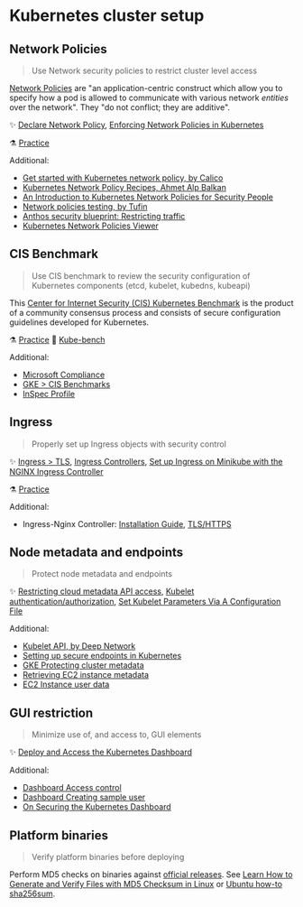 # Kubernetes cluster setup

## Network Policies

> Use Network security policies to restrict cluster level access  

[Network Policies](https://kubernetes.io/docs/concepts/services-networking/network-policies) are "an application-centric construct which allow you to specify how a pod is allowed to communicate with various network _entities_ over the network". They "do not conflict; they are additive".

✨ [Declare Network Policy](https://kubernetes.io/docs/tasks/administer-cluster/declare-network-policy/), [Enforcing Network Policies in Kubernetes](https://kubernetes.io/blog/2017/10/enforcing-network-policies-in-kubernetes/)

⚗️ [Practice](practice/1.1-network-policies.md)

Additional:

* [Get started with Kubernetes network policy, by Calico](https://docs.projectcalico.org/security/kubernetes-network-policy)
* [Kubernetes Network Policy Recipes, Ahmet Alp Balkan](https://github.com/ahmetb/kubernetes-network-policy-recipes)
* [An Introduction to Kubernetes Network Policies for Security People](https://reuvenharrison.medium.com/an-introduction-to-kubernetes-network-policies-for-security-people-ba92dd4c809d)
* [Network policies testing, by Tufin](https://github.com/Tufin/test-network-policies)
* [Anthos security blueprint: Restricting traffic](https://github.com/GoogleCloudPlatform/anthos-security-blueprints/tree/master/restricting-traffic)
* [Kubernetes Network Policies Viewer](https://orca.tufin.io/netpol/)

## CIS Benchmark

> Use CIS benchmark to review the security configuration of Kubernetes components (etcd, kubelet, kubedns, kubeapi)

This [Center for Internet Security (CIS) Kubernetes Benchmark](https://www.cisecurity.org/benchmark/kubernetes/) is the product of a community consensus process and consists of secure configuration guidelines developed for Kubernetes.

⚗️ [Practice](practice/1.2-cis-benchmark.md)
🚀 [Kube-bench](tools/kube-bench.md)

Additional:

* [Microsoft Compliance](https://docs.microsoft.com/en-us/microsoft-365/compliance/offering-cis-benchmark)
* [GKE > CIS Benchmarks](https://cloud.google.com/kubernetes-engine/docs/concepts/cis-benchmarks) 
* [InSpec Profile](https://github.com/dev-sec/cis-kubernetes-benchmark)

## Ingress

> Properly set up Ingress objects with security control

✨ [Ingress > TLS](https://kubernetes.io/docs/concepts/services-networking/ingress/#tls), [Ingress Controllers](https://kubernetes.io/docs/concepts/services-networking/ingress-controllers/), [Set up Ingress on Minikube with the NGINX Ingress Controller](https://kubernetes.io/docs/tasks/access-application-cluster/ingress-minikube/)

⚗️ [Practice](practice/1.3-ingress.md)

Additional:

* Ingress-Nginx Controller: [Installation Guide](https://kubernetes.github.io/ingress-nginx/deploy/), [TLS/HTTPS](https://kubernetes.github.io/ingress-nginx/user-guide/tls/)

## Node metadata and endpoints

> Protect node metadata and endpoints

✨ [Restricting cloud metadata API access](https://kubernetes.io/docs/tasks/administer-cluster/securing-a-cluster/#restricting-cloud-metadata-api-access), [Kubelet authentication/authorization](https://kubernetes.io/docs/reference/access-authn-authz/kubelet-authn-authz/), [Set Kubelet Parameters Via A Configuration File](https://kubernetes.io/docs/tasks/administer-cluster/kubelet-config-file/)

Additional:

* [Kubelet API, by Deep Network](https://www.deepnetwork.com/blog/2020/01/13/kubelet-api.html)
* [Setting up secure endpoints in Kubernetes](https://blog.cloud66.com/setting-up-secure-endpoints-in-kubernetes)
* [GKE Protecting cluster metadata](https://cloud.google.com/kubernetes-engine/docs/how-to/protecting-cluster-metadata)
* [Retrieving EC2 instance metadata](https://docs.aws.amazon.com/AWSEC2/latest/UserGuide/instancedata-data-retrieval.html)
* [EC2 Instance user data](https://docs.aws.amazon.com/AWSEC2/latest/UserGuide/ec2-instance-metadata.html)

## GUI restriction

> Minimize use of, and access to, GUI elements

✨ [Deploy and Access the Kubernetes Dashboard](https://kubernetes.io/docs/tasks/access-application-cluster/web-ui-dashboard/)

Additional:

* [Dashboard Access control](https://github.com/kubernetes/dashboard/blob/master/docs/user/access-control/README.md)
* [Dashboard Creating sample user](https://github.com/kubernetes/dashboard/blob/master/docs/user/access-control/creating-sample-user.md)
* [On Securing the Kubernetes Dashboard](https://blog.heptio.com/on-securing-the-kubernetes-dashboard-16b09b1b7aca)

## Platform binaries

> Verify platform binaries before deploying

Perform MD5 checks on binaries against [official releases](https://github.com/kubernetes/kubernetes/releases). See [Learn How to Generate and Verify Files with MD5 Checksum in Linux](https://www.tecmint.com/generate-verify-check-files-md5-checksum-linux/) or [Ubuntu how-to sha256sum](https://help.ubuntu.com/community/HowToSHA256SUM).
